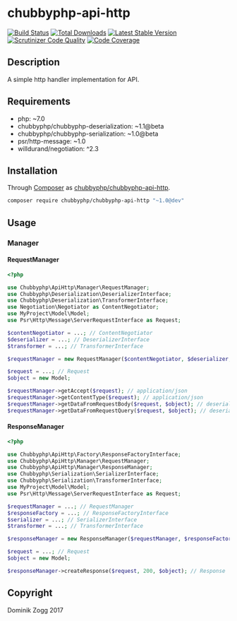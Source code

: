 # chubbyphp-api-http

[![Build Status](https://api.travis-ci.org/chubbyphp/chubbyphp-api-http.png?branch=master)](https://travis-ci.org/chubbyphp/chubbyphp-api-http)
[![Total Downloads](https://poser.pugx.org/chubbyphp/chubbyphp-api-http/downloads.png)](https://packagist.org/packages/chubbyphp/chubbyphp-api-http)
[![Latest Stable Version](https://poser.pugx.org/chubbyphp/chubbyphp-api-http/v/stable.png)](https://packagist.org/packages/chubbyphp/chubbyphp-api-http)
[![Scrutinizer Code Quality](https://scrutinizer-ci.com/g/chubbyphp/chubbyphp-api-http/badges/quality-score.png?b=master)](https://scrutinizer-ci.com/g/chubbyphp/chubbyphp-api-http/?branch=master)
[![Code Coverage](https://scrutinizer-ci.com/g/chubbyphp/chubbyphp-api-http/badges/coverage.png?b=master)](https://scrutinizer-ci.com/g/chubbyphp/chubbyphp-api-http/?branch=master)

## Description

A simple http handler implementation for API.

## Requirements

 * php: ~7.0
 * chubbyphp/chubbyphp-deserialization: ~1.1@beta
 * chubbyphp/chubbyphp-serialization: ~1.0@beta
 * psr/http-message: ~1.0
 * willdurand/negotiation: ^2.3

## Installation

Through [Composer](http://getcomposer.org) as [chubbyphp/chubbyphp-api-http][1].

```sh
composer require chubbyphp/chubbyphp-api-http "~1.0@dev"
```

## Usage

### Manager

#### RequestManager

```php
<?php

use Chubbyphp\ApiHttp\Manager\RequestManager;
use Chubbyphp\Deserialization\DeserializerInterface;
use Chubbyphp\Deserialization\TransformerInterface;
use Negotiation\Negotiator as ContentNegotiator;
use MyProject\Model\Model;
use Psr\Http\Message\ServerRequestInterface as Request;

$contentNegotiator = ...; // ContentNegotiator
$deserializer = ...; // DeserializerInterface
$transformer = ...; // TransformerInterface

$requestManager = new RequestManager($contentNegotiator, $deserializer, $transformer);

$request = ...; // Request
$object = new Model;

$requestManager->getAccept($request); // application/json
$requestManager->getContentType($request); // application/json
$requestManager->getDataFromRequestBody($request, $object); // deserialize data from body to $object
$requestManager->getDataFromRequestQuery($request, $object); // deserialize query from body to $object
```

#### ResponseManager

```php
<?php

use Chubbyphp\ApiHttp\Factory\ResponseFactoryInterface;
use Chubbyphp\ApiHttp\Manager\RequestManager;
use Chubbyphp\ApiHttp\Manager\ResponseManager;
use Chubbyphp\Serialization\SerializerInterface;
use Chubbyphp\Serialization\TransformerInterface;
use MyProject\Model\Model;
use Psr\Http\Message\ServerRequestInterface as Request;

$requestManager = ...; // RequestManager
$responseFactory = ...; // ResponseFactoryInterface
$serializer = ...; // SerializerInterface
$transformer = ...; // TransformerInterface

$responseManager = new ResponseManager($requestManager, $responseFactory, $serializer, $transformer);

$request = ...; // Request
$object = new Model;

$responseManager->createResponse($request, 200, $object); // Response
```

## Copyright

Dominik Zogg 2017

[1]: https://packagist.org/packages/chubbyphp/chubbyphp-api-http

